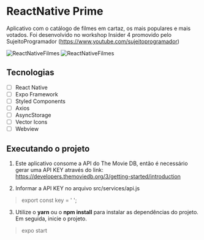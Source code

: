 # ReactNative Prime

Aplicativo com o catálogo de filmes em cartaz, os mais populares e mais votados. Foi desenvolvido no workshop Insider 4 promovido pelo SujeitoProgramador (https://www.youtube.com/sujeitoprogramador)

![ReactNativeFilmes](http://www.agencia3w.com.br/rnfilmes/Home.png "Home")
![ReactNativeFilmes](http://www.agencia3w.com.br/rnfilmes/Detail.png "Detalhes")

## Tecnologias

 - [ ] React Native
 - [ ] Expo Framework
 - [ ] Styled Components
 - [ ] Axios
 - [ ] AsyncStorage
 - [ ] Vector Icons
 - [ ] Webview

## Executando o projeto

1. Este aplicativo consome a API do The Movie DB, então é necessário gerar uma API KEY através do link: 
https://developers.themoviedb.org/3/getting-started/introduction

2. Informar a API KEY no arquivo src/services/api.js
> export  const  key  =  ' ';

3. Utilize o **yarn** ou o **npm install** para instalar as dependências do projeto. Em seguida, inicie o projeto.
> expo start
